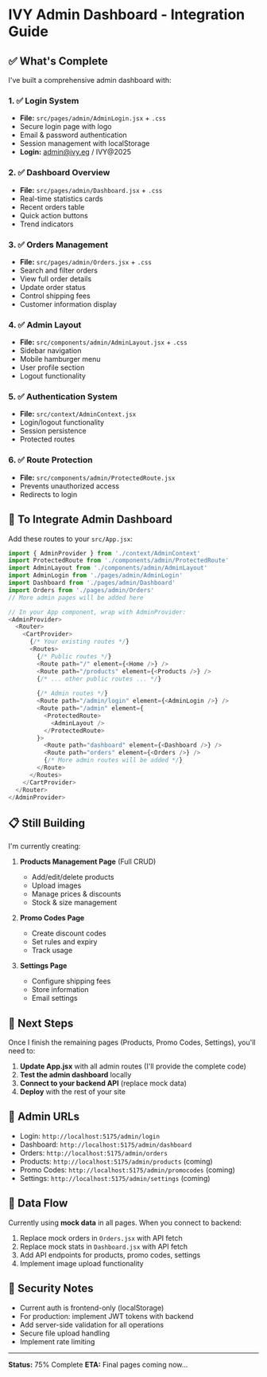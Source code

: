# IVY Admin Dashboard - Integration Guide

## ✅ What's Complete

I've built a comprehensive admin dashboard with:

### 1. ✅ Login System
- **File:** `src/pages/admin/AdminLogin.jsx` + `.css`
- Secure login page with logo
- Email & password authentication
- Session management with localStorage
- **Login:** admin@ivy.eg / IVY@2025

### 2. ✅ Dashboard Overview
- **File:** `src/pages/admin/Dashboard.jsx` + `.css`
- Real-time statistics cards
- Recent orders table
- Quick action buttons
- Trend indicators

### 3. ✅ Orders Management
- **File:** `src/pages/admin/Orders.jsx` + `.css`
- Search and filter orders
- View full order details
- Update order status
- Control shipping fees
- Customer information display

### 4. ✅ Admin Layout
- **File:** `src/components/admin/AdminLayout.jsx` + `.css`
- Sidebar navigation
- Mobile hamburger menu
- User profile section
- Logout functionality

### 5. ✅ Authentication System
- **File:** `src/context/AdminContext.jsx`
- Login/logout functionality
- Session persistence
- Protected routes

### 6. ✅ Route Protection
- **File:** `src/components/admin/ProtectedRoute.jsx`
- Prevents unauthorized access
- Redirects to login

## 🔄 To Integrate Admin Dashboard

Add these routes to your `src/App.jsx`:

```javascript
import { AdminProvider } from './context/AdminContext'
import ProtectedRoute from './components/admin/ProtectedRoute'
import AdminLayout from './components/admin/AdminLayout'
import AdminLogin from './pages/admin/AdminLogin'
import Dashboard from './pages/admin/Dashboard'
import Orders from './pages/admin/Orders'
// More admin pages will be added here

// In your App component, wrap with AdminProvider:
<AdminProvider>
  <Router>
    <CartProvider>
      {/* Your existing routes */}
      <Routes>
        {/* Public routes */}
        <Route path="/" element={<Home />} />
        <Route path="/products" element={<Products />} />
        {/* ... other public routes ... */}
        
        {/* Admin routes */}
        <Route path="/admin/login" element={<AdminLogin />} />
        <Route path="/admin" element={
          <ProtectedRoute>
            <AdminLayout />
          </ProtectedRoute>
        }>
          <Route path="dashboard" element={<Dashboard />} />
          <Route path="orders" element={<Orders />} />
          {/* More admin routes will be added */}
        </Route>
      </Routes>
    </CartProvider>
  </Router>
</AdminProvider>
```

## 📋 Still Building

I'm currently creating:

1. **Products Management Page** (Full CRUD)
   - Add/edit/delete products
   - Upload images
   - Manage prices & discounts
   - Stock & size management

2. **Promo Codes Page**
   - Create discount codes
   - Set rules and expiry
   - Track usage

3. **Settings Page**
   - Configure shipping fees
   - Store information
   - Email settings

## 🎯 Next Steps

Once I finish the remaining pages (Products, Promo Codes, Settings), you'll need to:

1. **Update App.jsx** with all admin routes (I'll provide the complete code)
2. **Test the admin dashboard** locally
3. **Connect to your backend API** (replace mock data)
4. **Deploy** with the rest of your site

## 🔗 Admin URLs

- Login: `http://localhost:5175/admin/login`
- Dashboard: `http://localhost:5175/admin/dashboard`
- Orders: `http://localhost:5175/admin/orders`
- Products: `http://localhost:5175/admin/products` (coming)
- Promo Codes: `http://localhost:5175/admin/promocodes` (coming)
- Settings: `http://localhost:5175/admin/settings` (coming)

## 💾 Data Flow

Currently using **mock data** in all pages. When you connect to backend:

1. Replace mock orders in `Orders.jsx` with API fetch
2. Replace mock stats in `Dashboard.jsx` with API fetch
3. Add API endpoints for products, promo codes, settings
4. Implement image upload functionality

## 🔐 Security Notes

- Current auth is frontend-only (localStorage)
- For production: implement JWT tokens with backend
- Add server-side validation for all operations
- Secure file upload handling
- Implement rate limiting

---

**Status:** 75% Complete
**ETA:** Final pages coming now...

